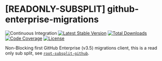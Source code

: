 # [READONLY-SUBSPLIT] github-enterprise-migrations


![Continuous Integration](https://github.com/php-api-clients/github-enterprise-migrations/workflows/Continuous%20Integration/badge.svg)
[![Latest Stable Version](https://poser.pugx.org/api-clients/github-enterprise-migrations/v/stable.png)](https://packagist.org/packages/api-clients/github-enterprise-migrations)
[![Total Downloads](https://poser.pugx.org/api-clients/github-enterprise-migrations/downloads.png)](https://packagist.org/packages/api-clients/github-enterprise-migrations)
[![Code Coverage](https://scrutinizer-ci.com/g/php-api-clients/github-enterprise-migrations/badges/coverage.png?b==)](https://scrutinizer-ci.com/g/php-api-clients/github-enterprise-migrations/?branch=)
[![License](https://poser.pugx.org/api-clients/github-enterprise-migrations/license.png)](https://packagist.org/packages/api-clients/github-enterprise-migrations)

Non-Blocking first GitHub Enterprise (v3.5) migrations client, this is a read only sub split, see [`root-subsplit-github`](https://github.com/php-api-clients/root-subsplit-github).
